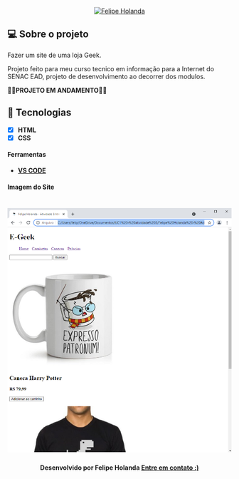 <!-- Badges -->
<p align="center">
   <a href="https://www.linkedin.com/in/felipe-holanda-de-freitas-3a91281a2/">
      <img alt="Felipe Holanda" src="https://img.shields.io/badge/-Felipe Holanda-blue?style=flat&logo=Linkedin&logoColor=bluee"/>
   </a>
</p>


<!--Sobre o projeto-->
## 💻 Sobre o projeto

Fazer um site de uma loja Geek.

Projeto feito para meu curso tecnico em informação para a Internet do SENAC EAD, projeto de desenvolvimento ao decorrer dos modulos.

👷🏻**PROJETO EM ANDAMENTO**🚧🚧


## 🚀  Tecnologias
- [x] **HTML**
- [x] **CSS**

#### Ferramentas
- [**VS CODE**]()

#### Imagem do Site

<h1 aling="center">
   <img alt="Readme" title="Readme" src="PaginadoSite.png" />
</h1>


<h4 align=center>Desenvolvido por Felipe Holanda <a href="https://www.linkedin.com/in/felipe-holanda-de-freitas-3a91281a2/"> <strong>Entre em contato</strong> :)</a></a></h4>

